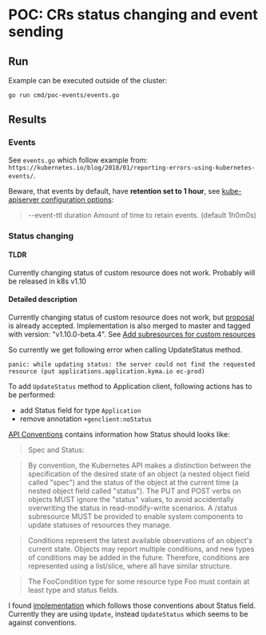 # POC: CRs status changing and event sending

## Run
Example can be executed outside of the cluster:
```
go run cmd/poc-events/events.go
```
## Results

### Events
See `events.go` which follow example from:
`https://kubernetes.io/blog/2018/01/reporting-errors-using-kubernetes-events/`.

Beware, that events by default, have **retention set to 1 hour**, see [kube-apiserver configuration options](https://kubernetes.io/docs/reference/generated/kube-apiserver/):
> --event-ttl  duration   Amount of time to retain events. (default 1h0m0s)

### Status changing
#### TLDR
Currently changing status of custom resource does not work. Probably will be released in k8s v1.10

#### Detailed description
Currently changing status of custom resource does not work, but [proposal](https://github.com/kubernetes/community/pull/913) is already accepted.
Implementation is also merged to master and tagged with version: "v1.10.0-beta.4". See [Add subresources for custom resources](https://github.com/kubernetes/kubernetes/pull/55168/commits/6fbe8157e39f6bd7ad885a8a6f8614e2fe45dc5e)

So currently we get following error when calling UpdateStatus method.
```text
panic: while updating status: the server could not find the requested resource (put applications.application.kyma.io ec-prod)
```

To add `UpdateStatus` method to Application client, following actions has to be performed:
- add Status field for type `Application`
- remove annotation `+genclient:noStatus`

[API Conventions](https://github.com/kubernetes/community/blob/master/contributors/devel/sig-architecture/api-conventions.md#spec-and-status) contains information how Status should looks like:

>Spec and Status:

>By convention, the Kubernetes API makes a distinction between the specification of the desired state of an object (a nested object field called "spec") and the status of the object at the current time (a nested object field called "status").
>The PUT and POST verbs on objects MUST ignore the "status" values, to avoid accidentally overwriting the status in read-modify-write scenarios. A /status subresource MUST be provided to enable system components to update statuses of resources they manage.

>Conditions represent the latest available observations of an object's current state. Objects may report multiple conditions, and new types of conditions may be added in the future. Therefore, conditions are represented using a list/slice, where all have similar structure.

>The FooCondition type for some resource type Foo must contain at least type and status fields.

I found [implementation](https://github.com/jetstack/cert-manager/blob/release-0.4/pkg/apis/certmanager/v1alpha1/types.go) which follows those conventions about Status field. Currently they are using `Update`, instead `UpdateStatus` which seems to be against conventions.
